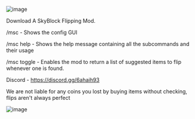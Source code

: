 ![image](https://user-images.githubusercontent.com/103678413/163500519-6172e958-e81c-43a0-9469-1ada36234eef.png)

Download
A SkyBlock Flipping Mod.

/msc - Shows the config GUI

/msc help - Shows the help message containing all the subcommands and their usage

/msc toggle - Enables the mod to return a list of suggested items to flip whenever one is found.

Discord - https://discord.gg/6ahaih93

We are not liable for any coins you lost by buying items without checking, flips aren't always perfect

![image](https://user-images.githubusercontent.com/103678413/163500857-41e81219-0c1d-4676-8318-40e106ac45c1.png)
